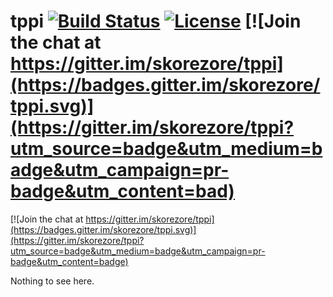 # tppi [![Build Status](https://travis-ci.org/skorezore/tppi.svg?branch=master)](https://travis-ci.org/skorezore/tppi) [![License](https://img.shields.io/badge/license-MIT-blue.svg)](https://github.com/skorezore/tppi/blob/master/LICENSE.md) [![Join the chat at https://gitter.im/skorezore/tppi](https://badges.gitter.im/skorezore/tppi.svg)](https://gitter.im/skorezore/tppi?utm_source=badge&utm_medium=badge&utm_campaign=pr-badge&utm_content=bad)

[![Join the chat at https://gitter.im/skorezore/tppi](https://badges.gitter.im/skorezore/tppi.svg)](https://gitter.im/skorezore/tppi?utm_source=badge&utm_medium=badge&utm_campaign=pr-badge&utm_content=badge)

Nothing to see here.
